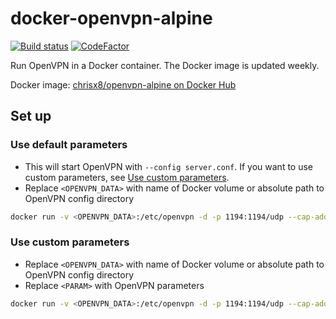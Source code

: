 # docker-openvpn-alpine

[![Build status](https://github.com/chrisx8/docker-openvpn-alpine/workflows/build/badge.svg)](https://github.com/chrisx8/docker-openvpn-alpine/actions?query=workflow%3Abuild)
[![CodeFactor](https://www.codefactor.io/repository/github/chrisx8/docker-openvpn-alpine/badge)](https://www.codefactor.io/repository/github/chrisx8/docker-openvpn-alpine)

Run OpenVPN in a Docker container. The Docker image is updated weekly.

Docker image: [chrisx8/openvpn-alpine on Docker Hub](https://hub.docker.com/r/chrisx8/openvpn-alpine)

## Set up

### Use default parameters

- This will start OpenVPN with `--config server.conf`. If you want to use custom parameters, see [Use custom parameters](#use-custom-parameters).
- Replace `<OPENVPN_DATA>` with name of Docker volume or absolute path to OpenVPN config directory

```bash
docker run -v <OPENVPN_DATA>:/etc/openvpn -d -p 1194:1194/udp --cap-add=NET_ADMIN chrisx8/openvpn-alpine
```

### Use custom parameters

- Replace `<OPENVPN_DATA>` with name of Docker volume or absolute path to OpenVPN config directory
- Replace `<PARAM>` with OpenVPN parameters

```bash
docker run -v <OPENVPN_DATA>:/etc/openvpn -d -p 1194:1194/udp --cap-add=NET_ADMIN chrisx8/openvpn-alpine ovpn-start <PARAM>
```
